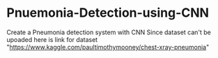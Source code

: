 # Pnuemonia-Detection-using-CNN
Create a Pneumonia detection system with CNN 
Since dataset can't be upoaded here is link for dataset "https://www.kaggle.com/paultimothymooney/chest-xray-pneumonia"

